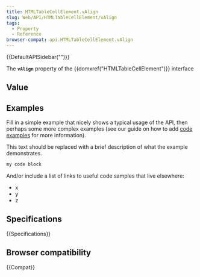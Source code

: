 ```yaml
---
title: HTMLTableCellElement.vAlign
slug: Web/API/HTMLTableCellElement/vAlign
tags:
  - Property
  - Reference
browser-compat: api.HTMLTableCellElement.vAlign
---
```

{{DefaultAPISidebar("")}}

The **`vAlign`** property of the {{domxref("HTMLTableCellElement")}} interface 

## Value



## Examples

Fill in a simple example that nicely shows a typical usage of the API, then perhaps some more complex examples (see our guide on how to add [code examples](/en-US/docs/MDN/Contribute/Structures/Code_examples) for more information).

This text should be replaced with a brief description of what the example demonstrates.

```js
my code block
```

And/or include a list of links to useful code samples that live elsewhere:

*   x
*   y
*   z

## Specifications

{{Specifications}}

## Browser compatibility

{{Compat}}


